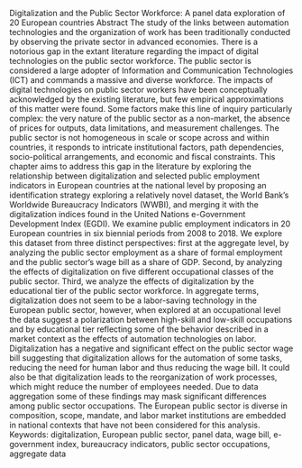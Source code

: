 Digitalization and the Public Sector Workforce: 
A panel data exploration of 20 European countries
Abstract
The study of the links between automation technologies and the organization of work has been traditionally conducted by observing the private sector in advanced economies. There is a notorious gap in the extant literature regarding the impact of digital technologies on the public sector workforce. The public sector is considered a large adopter of Information and Communication Technologies (ICT) and commands a massive and diverse workforce. The impacts of digital technologies on public sector workers have been conceptually acknowledged by the existing literature, but few empirical approximations of this matter were found. Some factors make this line of inquiry particularly complex: the very nature of the public sector as a non-market, the absence of prices for outputs, data limitations, and measurement challenges. The public sector is not homogeneous in scale or scope across and within countries, it responds to intricate institutional factors, path dependencies, socio-political arrangements, and economic and fiscal constraints. This chapter aims to address this gap in the literature by exploring the relationship between digitalization and selected public employment indicators in European countries at the national level by proposing an identification strategy exploring a relatively novel dataset, the World Bank’s Worldwide Bureaucracy Indicators (WWBI), and merging it with the digitalization indices found in the United Nations e-Government Development Index (EGDI). We examine public employment indicators in 20 European countries  in six biennial periods from 2008 to 2018. We explore this dataset from three distinct perspectives: first at the aggregate level, by analyzing the public sector employment as a share of formal employment and the public sector’s wage bill as a share of GDP. Second, by analyzing the effects of digitalization on five different occupational classes of the public sector. Third, we analyze the effects of digitalization by the educational tier of the public sector workforce. In aggregate terms, digitalization does not seem to be a labor-saving technology in the European public sector, however, when explored at an occupational level the data suggest a polarization between high-skill and low-skill occupations and by educational tier reflecting some of the behavior described in a market context as the effects of automation technologies on labor. Digitalization has a negative and significant effect on the public sector wage bill suggesting that digitalization allows for the automation of some tasks, reducing the need for human labor and thus reducing the wage bill. It could also be that digitalization leads to the reorganization of work processes, which might reduce the number of employees needed. Due to data aggregation some of these findings may mask significant differences among public sector occupations. The European public sector is diverse in composition, scope, mandate, and labor market institutions are embedded in national contexts that have not been considered for this analysis.
Keywords: digitalization, European public sector, panel data, wage bill, e-government index, bureaucracy indicators, public sector occupations, aggregate data

